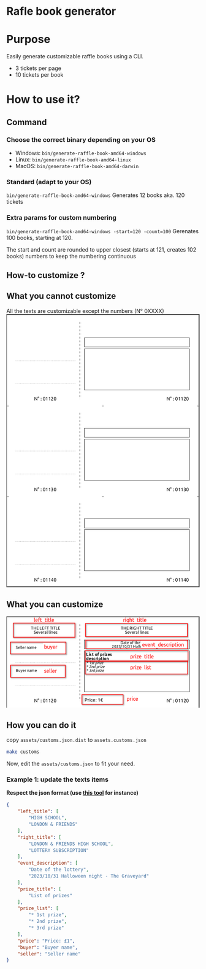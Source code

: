 # Rafle book generator

# Purpose
Easily generate customizable raffle books using a CLI.
* 3 tickets per page
* 10 tickets per book
# How to use it?
## Command
### Choose the correct binary depending on your OS
* Windows: `bin/generate-raffle-book-amd64-windows`
* Linux: `bin/generate-raffle-book-amd64-linux`
* MacOS: `bin/generate-raffle-book-amd64-darwin`

### Standard (adapt to your OS)
`bin/generate-raffle-book-amd64-windows`
Generates 12 books aka. 120 tickets

### Extra params for custom numbering
`bin/generate-raffle-book-amd64-windows -start=120 -count=100`
Gerenates 100 books, starting at 120.

The start and count are rounded to upper closest (starts at 121, creates 102 books) numbers to keep the numbering continuous

## How-to customize ?
## What you cannot customize

All the texts are customizable except the numbers (N° 0XXXX)
![Not customizable](doc/images/not-customizable.png)

## What you can customize
![Customizabe](doc/images/customizable.png)

## How you can do it
copy `assets/customs.json.dist` to `assets.customs.json`
```bash
make customs
```

Now, edit the `assets/customs.json` to fit your need. 

### Example 1: update the texts items 

__Respect the json format (use [this tool](https://jsonformatter.curiousconcept.com/) for instance)__

```json
{
    "left_title": [
        "HIGH SCHOOL",
        "LONDON & FRIENDS"
    ],
    "right_title": [
        "LONDON & FRIENDS HIGH SCHOOL",
        "LOTTERY SUBSCRIPTION"
    ],
    "event_description": [
        "Date of the lottery",
        "2023/10/31 Halloween night - The Graveyard"
    ],
    "prize_title": [
        "List of prizes"
    ],
    "prize_list": [
        "* 1st prize",
        "* 2nd prize",
        "* 3rd prize"
    ],
    "price": "Price: £1",
    "buyer": "Buyer name",
    "seller": "Seller name"
}
```